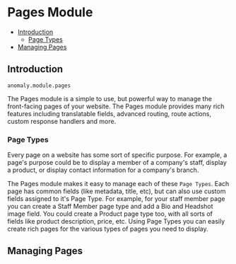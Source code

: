 # Pages Module

- [Introduction](#introduction)
	- [Page Types](#page-types)
- [Managing Pages](#managing-pages)


<a name="introduction"></a>
## Introduction

`anomaly.module.pages`

The Pages module is a simple to use, but powerful way to manage the front-facing pages of your website. The Pages module provides many rich features including translatable fields, advanced routing, route actions, custom response handlers and more.

<a name="page-types"></a>
### Page Types

Every page on a website has some sort of specific purpose. For example, a page's purpose could be to display a member of a company's staff, display a product, or display contact information for a company's branch.

The Pages module makes it easy to manage each of these `Page Types`. Each page has common fields (like metadata, title, etc), but can also use custom fields assigned to it's Page Type. For example, for your staff member page you can create a Staff Member page type and add a Bio and Headshot image field. You could create a Product page type too, with all sorts of fields like product description, price, etc. Using Page Types you can easily create rich pages for the various types of pages you need to display.


<a name="managing-pages"></a>
## Managing Pages
